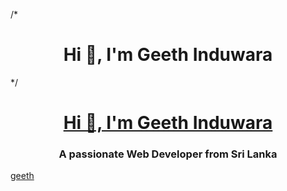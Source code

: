 /*<h1 align="center">Hi 👋, I'm Geeth Induwara</h1> */

<a href="https://www.geeth.dev">
  <h1 align = "center">Hi 👋, I'm Geeth Induwara</h1>
</a>

<h3 align="center">A passionate Web Developer from Sri Lanka</h3>

<a href="https://www.geeth.dev"> geeth </a>
